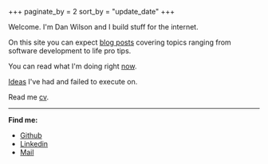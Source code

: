 +++
paginate_by = 2
sort_by = "update_date"
+++

Welcome. I'm Dan Wilson and I build stuff for the internet.

On this site you can expect [blog posts](/posts) covering topics ranging from software development to life pro tips.

You can read what I'm doing right [now](/now).

[Ideas](/ideas) I've had and failed to execute on.

Read me [cv](/cv).

---

**Find me:**
* [Github](https://github.com/danwlsn)
* [Linkedin](https://www.linkedin.com/in/danwlsn/)
* [Mail](/email_qr.png)
